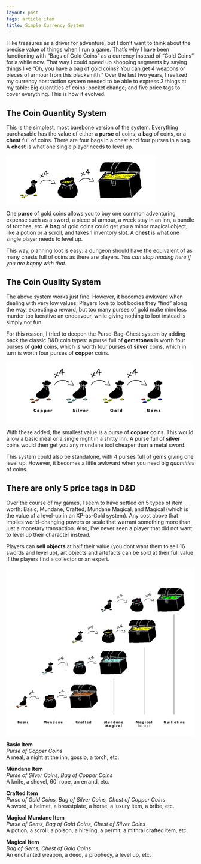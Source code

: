 ```yaml
---
layout: post
tags: article item
title: Simple Currency System
---
```



I like treasures as a driver for adventure, but I don't want to think about the precise value of things when I run a game. That’s why I have been functioning with “Bags of Gold Coins” as a currency instead of “Gold Coins” for a while now. That way I could speed up shopping segments by saying things like “Oh, you have a bag of gold coins? You can get 4 weapons or pieces of armour from this blacksmith.” Over the last two years, I realized my currency abstraction system needed to be able to express 3 things at my table: Big quantities of coins; pocket change; and five price tags to cover everything. This is how it evolved.

## The Coin Quantity System
This is the simplest, most barebone version of the system. Everything purchasable has the value of either a **purse** of coins, a **bag** of coins, or a **chest** full of coins. There are four bags in a chest and four purses in a bag. A **chest** is what one single player needs to level up.

<img align="center" width=400px src="/images/TreasureGold.png">

One **purse** of gold coins allows you to buy one common adventuring expense such as a sword, a piece of armour, a week stay in an inn, a bundle of torches, etc. A **bag** of gold coins could get you a minor magical object, like a potion or a scroll, and takes 1 inventory slot. A **chest** is what one single player needs to level up.

This way, planning loot is easy: a dungeon should have the equivalent of as many chests full of coins as there are players. _You can stop reading here if you are happy with that._

## The Coin Quality System
The above system works just fine. However, it becomes awkward when dealing with very low values: Players love to loot bodies they “find” along the way, expecting a reward, but too many purses of gold make mindless murder too lucrative an endeavour, while giving nothing to loot instead is simply not fun.

For this reason, I tried to deepen the Purse-Bag-Chest system by adding back the classic D&D coin types: a purse full of **gemstones** is worth four purses of **gold** coins, which is worth four purses of **silver** coins, which in turn is worth four purses of **copper** coins.

<img align="center" width=500px src="/images/TreasureMineral.png">

With these added, the smallest value is a purse of **copper** coins. This would allow a basic meal or a single night in a shitty inn. A purse full of **silver** coins would then get you any mundane tool cheaper than a metal sword. 

This system could also be standalone, with 4 purses full of gems giving one level up. However, it becomes a little awkward when you need big _quantities_ of coins.

## There are only 5 price tags in D&D
Over the course of my games, I seem to have settled on 5 types of item worth: Basic, Mundane, Crafted, Mundane Magical, and Magical (which is the value of a level-up in an XP-as-Gold system). Any cost above that implies world-changing powers or scale that warrant something more than just a monetary transaction. Also, I’ve never seen a player that did not want to level up their character instead.

Players can **sell objects** at half their value (you dont want them to sell 16 swords and level up), art objects and artefacts can be sold at their full value if the players find a collector or an expert.

<img align="center" width=650px src="/images/TreasureChart.png">

**Basic Item** <br>
_Purse of Copper Coins_ <br>
A meal, a night at the inn, gossip, a torch, etc.

**Mundane Item** <br>
_Purse of Silver Coins, Bag of Copper Coins_ <br>
A knife, a shovel, 60’ rope, an errand, etc.

**Crafted Item** <br>
_Purse of Gold Coins, Bag of Silver Coins, Chest of Copper Coins_ <br>
A sword, a helmet, a breastplate, a horse, a luxury item, a bribe, etc.

**Magical Mundane Item** <br>
_Purse of Gems, Bag of Gold Coins, Chest of Silver Coins_ <br>
A potion, a scroll, a poison, a hireling, a permit, a mithral crafted item, etc.

**Magical Item** <br>
_Bag of Gems, Chest of Gold Coins_ <br>
An enchanted weapon, a deed, a prophecy, a level up, etc.


